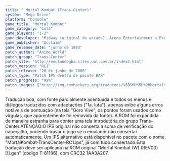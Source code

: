 ```yaml
---
title: " Mortal Kombat (Trans-Center)"
system: "Mega Drive"
platform: "Console"
game_title: "Mortal Kombat"
game_category: "Luta"
game_players: "1-2"
game_developer: "Midway (original de arcade), Arena Entertainment e Probe"
game_publisher: "Acclaim"
game_release_date: "junho de 1993"
patch_author: "Anime_World"
patch_group: "Trans-Center"
patch_site: "http://emulandogba.sites.uol.com.br/index2.html"
patch_version: "RC1"
patch_release: "20 de junho de 2006"
patch_type: "Patch IPS dentro de pacote RAR"
patch_progress: "99%"
patch_images: ["http://img.romhackers.org/traducoes/%5BSMD%5D%20Mortal%20Kombat%20-%20Trans-Center%20-%201.png","http://img.romhackers.org/traducoes/%5BSMD%5D%20Mortal%20Kombat%20-%20Trans-Center%20-%202.png","http://img.romhackers.org/traducoes/%5BSMD%5D%20Mortal%20Kombat%20-%20Trans-Center%20-%203.png"]
---
```

Tradução boa, com fonte parcialmente acentuada e todos os menus e diálogos traduzidos com adaptações ("1a. luta"), apenas exibe alguns erros notáveis de pontuação (na tela "Goro Vive", os pontos foram usados como vírgulas, que aparentemente foi removida da fonte). A ROM foi expandida de maneira estranha para conter uma tela introdutória do grupo Trans-Center.ATENÇÃO:O IPS original não conserta a soma de verificação do cabeçalho, podendo travar o jogo se o emulador não consertar automaticamente. Um IPS alternativo está disponível no pacote com o nome "MortalKombat-TransCenter-RC1.ips", já com tudo consertado.Esta tradução deve ser aplicada na ROM original "Mortal Kombat (W) (REV00) [!].gen" (código T-81186), com CRC32 1AA3A207.